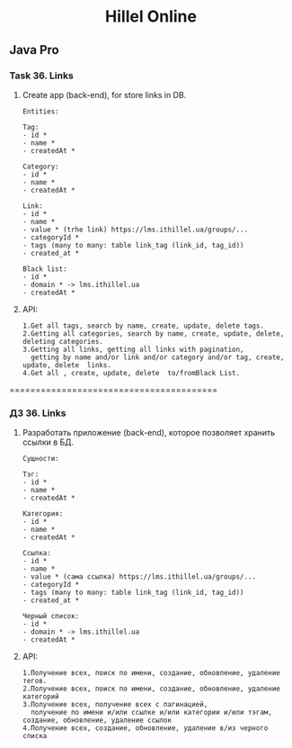 <h1 align="center">Hillel Online</h1>
<h2>Java Pro</h2>

<h3>Task 36. Links</h3>
<ol>
<li>Create app  (back-end), for store links in DB.

    Entities:

    Tag:
    - id *
    - name *
    - createdAt *

    Category:
    - id *
    - name *
    - createdAt *

    Link:
    - id *
    - name *
    - value * (trhe link) https://lms.ithillel.ua/groups/...
    - categoryId *
    - tags (many to many: table link_tag (link_id, tag_id))
    - created_at *

    Black list:
    - id *
    - domain * -> lms.ithillel.ua
    - createdAt *

<li>API:

    1.Get all tags, search by name, create, update, delete tags.
    2.Getting all categories, search by name, create, update, delete, deleting categories.  
    3.Getting all links, getting all links with pagination,
      getting by name and/or link and/or category and/or tag, create, update, delete  links.
    4.Get all , create, update, delete  to/fromBlack List.

</ol>

========================================

<h3>ДЗ 36. Links</h3>
<ol>
<li>Разработать приложение (back-end), которое позволяет хранить ссылки в БД.

    Сущности:

    Тэг:
    - id *
    - name *
    - createdAt *

    Категория:
    - id *
    - name *
    - createdAt *

    Ссылка:
    - id *
    - name *
    - value * (сама ссылка) https://lms.ithillel.ua/groups/...
    - categoryId *
    - tags (many to many: table link_tag (link_id, tag_id))
    - created_at *

    Черный список:
    - id *
    - domain * -> lms.ithillel.ua
    - createdAt *

<li>API:

    1.Получение всех, поиск по имени, создание, обновление, удаление тегов.
    2.Получение всех, поиск по имени, создание, обновление, удаление категорий  
    3.Получение всех, получение всех с пагинацией,
      получение по имени и/или ссылке и/или категории и/или тэгам, создание, обновление, удаление ссылок
    4.Получение всех, создание, обновление, удаление в/из черного списка

</ol>